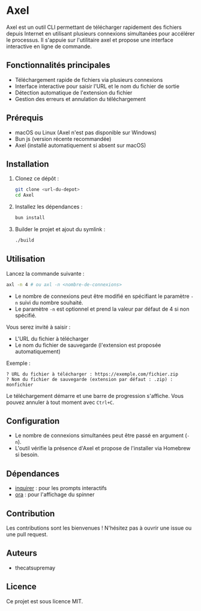 # Axel

Axel est un outil CLI permettant de télécharger rapidement des fichiers depuis Internet en utilisant plusieurs connexions simultanées pour accélérer le processus. Il s'appuie sur l'utilitaire axel et propose une interface interactive en ligne de commande.

## Fonctionnalités principales

- Téléchargement rapide de fichiers via plusieurs connexions
- Interface interactive pour saisir l'URL et le nom du fichier de sortie
- Détection automatique de l'extension du fichier
- Gestion des erreurs et annulation du téléchargement

## Prérequis

- macOS ou Linux (Axel n'est pas disponible sur Windows)
- Bun js (version récente recommandée)
- Axel (installé automatiquement si absent sur macOS)

## Installation

1. Clonez ce dépôt :
   ```bash
   git clone <url-du-depot>
   cd Axel
   ```
2. Installez les dépendances :
   ```bash
   bun install
   ```
3. Builder le projet et ajout du symlink :
   ```bash
   ./build
   ```

## Utilisation

Lancez la commande suivante :

```bash
axl -n 4 # ou axl -n <nombre-de-connexions>
```

- Le nombre de connexions peut être modifié en spécifiant le paramètre `-n` suivi du nombre souhaité.
- Le paramètre `-n` est optionnel et prend la valeur par défaut de 4 si non spécifié.

Vous serez invité à saisir :

- L'URL du fichier à télécharger
- Le nom du fichier de sauvegarde (l'extension est proposée automatiquement)

Exemple :

```
? URL du fichier à télécharger : https://exemple.com/fichier.zip
? Nom du fichier de sauvegarde (extension par défaut : .zip) : monfichier
```

Le téléchargement démarre et une barre de progression s'affiche. Vous pouvez annuler à tout moment avec `Ctrl+C`.

## Configuration

- Le nombre de connexions simultanées peut être passé en argument (`-n`).
- L'outil vérifie la présence d'Axel et propose de l'installer via Homebrew si besoin.

## Dépendances

- [inquirer](https://www.npmjs.com/package/inquirer) : pour les prompts interactifs
- [ora](https://www.npmjs.com/package/ora) : pour l'affichage du spinner

## Contribution

Les contributions sont les bienvenues ! N'hésitez pas à ouvrir une issue ou une pull request.

## Auteurs

- thecatsupremay

## Licence

Ce projet est sous licence MIT.
